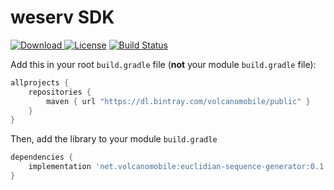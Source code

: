 # weserv SDK

[![Download](https://api.bintray.com/packages/volcanomobile/public/euclidian-sequence-generator/images/download.svg?version=0.1) ](https://bintray.com/volcanomobile/public/euclidian-sequence-generator/0.1/link)
[![License](https://img.shields.io/badge/License-Apache%202.0-blue.svg)](https://opensource.org/licenses/Apache-2.0)
[![Build Status](https://travis-ci.org/VolcanoMobile/euclidian-sequence-generator.svg?branch=master)](https://travis-ci.org/VolcanoMobile/euclidian-sequence-generator)

Add this in your root `build.gradle` file (**not** your module `build.gradle` file):

```gradle
allprojects {
    repositories {
        maven { url "https://dl.bintray.com/volcanomobile/public" }
    }
}
```

Then, add the library to your module `build.gradle`
```gradle
dependencies {
    implementation 'net.volcanomobile:euclidian-sequence-generator:0.1'
}
